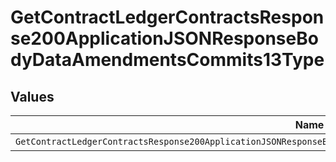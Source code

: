 # GetContractLedgerContractsResponse200ApplicationJSONResponseBodyDataAmendmentsCommits13Type


## Values

| Name                                                                                                                  | Value                                                                                                                 |
| --------------------------------------------------------------------------------------------------------------------- | --------------------------------------------------------------------------------------------------------------------- |
| `GetContractLedgerContractsResponse200ApplicationJSONResponseBodyDataAmendmentsCommits13TypePostpaidCommitExpiration` | POSTPAID_COMMIT_EXPIRATION                                                                                            |